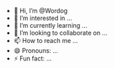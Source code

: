 - 👋 Hi, I’m @Wordog
- 👀 I’m interested in ...
- 🌱 I’m currently learning ...
- 💞️ I’m looking to collaborate on ...
- 📫 How to reach me ...
- 😄 Pronouns: ...
- ⚡ Fun fact: ...

<!---
Wordog/Wordog is a ✨ special ✨ repository because its `README.md` (this file) appears on your GitHub profile.
You can click the Preview link to take a look at your changes.
--->
